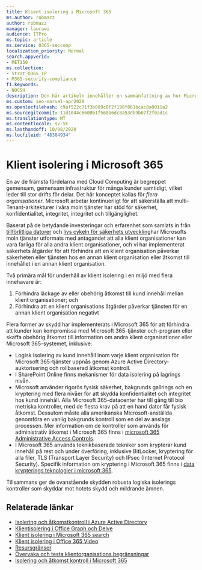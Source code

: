 ```yaml
---
title: Klient isolering i Microsoft 365
ms.author: robmazz
author: robmazz
manager: laurawi
audience: ITPro
ms.topic: article
ms.service: O365-seccomp
localization_priority: Normal
search.appverid:
- MET150
ms.collection:
- Strat_O365_IP
- M365-security-compliance
f1.keywords:
- NOCSH
description: Den här artikeln innehåller en sammanfattning av hur Microsoft tillämpar klient isolering i moln tjänster som Microsoft 365.
ms.custom: seo-marvel-apr2020
ms.openlocfilehash: c9af522c71f3b089c8f2f198f861bcac8a0011a2
ms.sourcegitcommit: 11d1044c6600b1f568b6dc8a53db9b07f2f0ad1c
ms.translationtype: MT
ms.contentlocale: sv-SE
ms.lasthandoff: 10/08/2020
ms.locfileid: "48384934"
---
```

# <a name="tenant-isolation-in-microsoft-365"></a>Klient isolering i Microsoft 365

En av de främsta fördelarna med Cloud Computing är begreppet gemensam, gemensam infrastruktur för många kunder samtidigt, vilket leder till stor drifts för delar. Det här konceptet kallas för *flera organisationer*. Microsoft arbetar kontinuerligt för att säkerställa att multi-Tenant-arkitekturer i våra moln tjänster har stöd för säkerhet, konfidentialitet, integritet, integritet och tillgänglighet.

Baserat på de betydande investeringar och erfarenhet som samlats in från [tillförlitliga datorer](https://www.microsoft.com/trust-center) och [livs cykeln för säkerhets utveckling](https://www.microsoft.com/securityengineering/sdl/)har Microsofts moln tjänster utformats med antagandet att alla klient organisationer kan vara farliga för alla andra klient organisationer, och vi har implementerat säkerhets åtgärder för att förhindra att en klient organisation påverkar säkerheten eller tjänsten hos en annan klient organisation eller åtkomst till innehållet i en annan klient organisation.

Två primära mål för underhåll av klient isolering i en miljö med flera innehavare är:

1.    Förhindra läckage av eller obehörig åtkomst till kund innehåll mellan klient organisationer; och
2.    Förhindra att en klient organisations åtgärder påverkar tjänsten för en annan klient organisation negativt

Flera former av skydd har implementerats i Microsoft 365 för att förhindra att kunder kan kompromissa med Microsoft 365-tjänster och-program eller skaffa obehörig åtkomst till information om andra klient organisationer eller Microsoft 365-systemet, inklusive:

- Logisk isolering av kund innehåll inom varje klient organisation för Microsoft 365-tjänster uppnås genom Azure Active Directory-auktorisering och rollbaserad åtkomst kontroll.
- I SharePoint Online finns mekanismer för data isolering på lagrings nivån.
- Microsoft använder rigorös fysisk säkerhet, bakgrunds gallrings och en kryptering med flera nivåer för att skydda konfidentialitet och integritet hos kund innehåll. Alla Microsoft 365-datacenter har till gång till bio metriska kontroller, med de flesta krav på att en hand dator får fysisk åtkomst. Dessutom måste alla amerikanska Microsoft-anställda genomföra en vanlig bakgrunds kontroll som en del av anslags processen. Mer information om de kontroller som används för administrativ åtkomst i Microsoft 365 finns i [microsoft 365 Administrative Access Controls](microsoft-365-administrative-access-controls-overview.md).
- I Microsoft 365 används teknikbaserade tekniker som krypterar kund innehåll på rest och under överföring, inklusive BitLocker, kryptering för alla filer, TLS (Transport Layer Security) och IPsec (Internet Protocol Security). Specifik information om kryptering i Microsoft 365 finns i [data krypterings teknologier i microsoft 365](../compliance/office-365-encryption-in-the-microsoft-cloud-overview.md).

Tillsammans ger de ovanstående skydden robusta logiska isolerings kontroller som skyddar mot hotets skydd och mildrande ämnen.

## <a name="related-links"></a>Relaterade länkar

- [Isolering och åtkomstkontroll i Azure Active Directory](microsoft-365-isolation-in-azure-active-directory.md)
- [Klientisolering i Office Graph och Delve](microsoft-365-isolation-in-graph-and-delve.md)
- [Klient isolering i Microsoft 365 search](microsoft-365-isolation-in-microsoft-365-search.md)
- [Klient isolering i Office 365 Video](microsoft-365-isolation-in-microsoft-365-video.md)
- [Resursgränser](microsoft-365-resource-limits.md)
- [Övervaka och testa klientorganisations begränsningar](microsoft-365-monitoring-and-testing.md)
- [Isolering och åtkomst kontroll i Microsoft 365](microsoft-365-isolation-in-microsoft-365.md)
